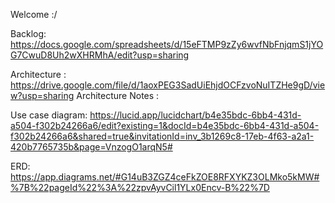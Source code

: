 Welcome :/


Backlog: https://docs.google.com/spreadsheets/d/15eFTMP9zZy6wvfNbFnjqmS1jYOG7CwuD8Uh2wXHRMhA/edit?usp=sharing

Architecture : https://drive.google.com/file/d/1aoxPEG3SadUiEhjdOCFzvoNuITZHe9gD/view?usp=sharing
Architecture Notes : 

Use case diagram: https://lucid.app/lucidchart/b4e35bdc-6bb4-431d-a504-f302b24266a6/edit?existing=1&docId=b4e35bdc-6bb4-431d-a504-f302b24266a6&shared=true&invitationId=inv_3b1269c8-17eb-4f63-a2a1-420b7765735b&page=VnzogO1arqN5#

ERD: https://app.diagrams.net/#G14uB3ZGZ4ceFkZOE8RFXYKZ3OLMko5kMW#%7B%22pageId%22%3A%22zpvAyvCil1YLx0Encv-B%22%7D
